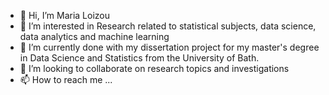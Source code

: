 - 👋 Hi, I’m Maria Loizou
- 👀 I’m interested in Research related to statistical subjects, data science, data analytics and machine learning
- 🌱 I’m currently done with my dissertation project for my master's degree in Data Science and Statistics from the University of Bath.
- 💞️ I’m looking to collaborate on research topics and investigations
- 📫 How to reach me ...

<!---
ml5298/ml5298 is a ✨ special ✨ repository because its `README.md` (this file) appears on your GitHub profile.
You can click the Preview link to take a look at your changes.
--->
